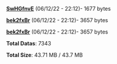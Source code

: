 [**SwHGfnvE**](/data/SwHGfnvE.txt) (06/12/22 - 22:12)- 1677 bytes

[**bek2fxBr**](/data/bek2fxBr.txt) (06/12/22 - 22:12)- 3657 bytes

[**bek2fxBr**](/data/bek2fxBr.txt) (06/12/22 - 22:12)- 3657 bytes

**Total Datas**: 7343

**Total Size**: 43.71 MB / 43.7 MB